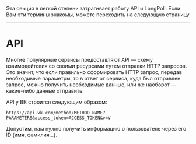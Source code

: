 Эта секция в легкой степени затрагивает работу API и LongPoll. Если Вам эти термины знакомы, можете переходить на следующую страницу

***

# API

Многие популярные сервисы предоставляют API — схему взаимодейтсвия со своими ресурсами путем отправки HTTP запросов. Это значит, что если правильно сформировать HTTP запрос, передав необходимые параметры, то в ответ от сервиса, куда был отправлен запрос, можно получить необходимые данные, или же наоборот — какие-либо данные отправить.

API у ВК строится следующим образом:

```
https://api.vk.com/method/METHOD_NAME?PARAMETERS&access_token=ACCESS_TOKEN&v=V 
```

Допустим, нам нужно получить информацию о пользователе через его ID (имя, фамилия...).






<!--Например, отправка сообщение из приложения ВК — ни что иное как обычное формирование HTTP запроса. Запрос поступает на сервера ВК, ВК же в свою очередь осведомляет о новом сообщении получателей, а Вам возвращает ответ в виде подтверждения того, что сообщение отправлено. Через API можно отправлять сообщения, редактировать их, писать посты, создавать группы — практически все, что предоставляет сервис. Можно сказать так: всё, что можно сделать через клиент (приложение) ВК — можно сделать отправкой правильного сформированного запроса.

Интрфейс API (правило формирование запроса) предоставляется разными множеством  сервисов для разных целей: отправка сообщения, получение погоды в каком-либо городе, расшифровка текста с картинки. Причем взаимодейтсвовать с API можно с любого языка программирования, но, к сожалению, составлять HTTP запросы каждый раз не очень удобно, поэтому разработчики активно создают разного рода _обертки_ на API для конкретного языка, чтобы упростить разработку. VK Quick и является подобной оберткой.-->
